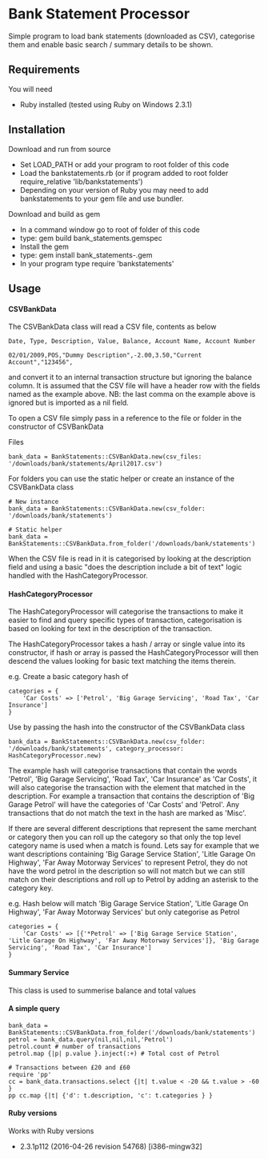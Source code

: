 Bank Statement Processor
=========================

Simple program to load bank statements (downloaded as CSV), categorise them and enable basic search / summary details to be shown. 

## Requirements

You will need 
* Ruby installed (tested using Ruby on Windows 2.3.1)

## Installation

Download and run from source
* Set LOAD_PATH or add your program to root folder of this code
* Load the bankstatements.rb (or if program added to root folder require_relative 'lib/bankstatements') 
* Depending on your version of Ruby you may need to add bankstatements to your gem file and use bundler.

Download and build as gem
* In a command  window go to root of folder of this code
* type: gem build bank_statements.gemspec
* Install the gem
* type: gem install bank_statements-<version>.gem
* In your program type require 'bankstatements'


## Usage

#### CSVBankData

The CSVBankData class will read a CSV file, contents as below 

````
Date, Type, Description, Value, Balance, Account Name, Account Number

02/01/2009,POS,"Dummy Description",-2.00,3.50,"Current Account","123456",
````

and convert it to an internal transaction structure but ignoring the balance column.
It is assumed that the CSV file will have a header row with the fields named as the example above.
NB: the last comma on the example above is ignored but is imported as a nil field.

To open a CSV file simply pass in a reference to the file or folder in the constructor of CSVBankData

Files
````
bank_data = BankStatements::CSVBankData.new(csv_files: '/downloads/bank/statements/April2017.csv')
````

For folders you can use the static helper or create an instance of the CSVBankData class
````
# New instance
bank_data = BankStatements::CSVBankData.new(csv_folder: '/downloads/bank/statements')

# Static helper
bank_data = BankStatements::CSVBankData.from_folder('/downloads/bank/statements')
````

When the CSV file is read in it is categorised by looking at the description field and using a basic "does the description include a bit of text" logic handled with the HashCategoryProcessor.

#### HashCategoryProcessor

The HashCategoryProcessor will categorise the transactions to make it easier to find and query specific types of transaction, categorisation is based on looking for text in the description of the transaction.

The HashCategoryProcessor takes a hash / array or single value into its constructor, if hash or array is passed the HashCategoryProcessor will then descend the values looking for basic text matching the items therein.

e.g. Create a basic category hash of
````
categories = {
    'Car Costs' => ['Petrol', 'Big Garage Servicing', 'Road Tax', 'Car Insurance']
}
````

Use by passing the hash into the constructor of the CSVBankData class
````
bank_data = BankStatements::CSVBankData.new(csv_folder: '/downloads/bank/statements', category_processor: HashCategoryProcessor.new)
````

The example hash will categorise transactions that contain the words 'Petrol', 'Big Garage Servicing', 'Road Tax', 'Car Insurance' as 'Car Costs', it will also categorise the transaction with the element that matched in the description. For example a transaction that contains the description of 'Big Garage Petrol' will have the categories of 'Car Costs' and 'Petrol'.
Any transactions that do not match the text in the hash are marked as 'Misc'.

If there are several different descriptions that represent the same merchant or category then you can roll up the category so that only the top level category name is used when a match is found. Lets say for example that we want descriptions containing 'Big Garage Service Station', 'Litle Garage On Highway', 'Far Away Motorway Services' to represent Petrol, they do not have the word petrol in the description so will not match but we can still match on their descriptions and roll up to Petrol by adding an asterisk to the category key. 

e.g. Hash below will match 'Big Garage Service Station', 'Litle Garage On Highway', 'Far Away Motorway Services' but only categorise as Petrol
````
categories = {
    'Car Costs' => [{'*Petrol' => ['Big Garage Service Station', 'Litle Garage On Highway', 'Far Away Motorway Services']}, 'Big Garage Servicing', 'Road Tax', 'Car Insurance']
}
````

#### Summary Service

This class is used to summerise balance and total values

#### A simple query

````
bank_data = BankStatements::CSVBankData.from_folder('/downloads/bank/statements')
petrol = bank_data.query(nil,nil,nil,'Petrol')
petrol.count # number of transactions
petrol.map {|p| p.value }.inject(:+) # Total cost of Petrol

# Transactions between £20 and £60
require 'pp'
cc = bank_data.transactions.select {|t| t.value < -20 && t.value > -60 }
pp cc.map {|t| {'d': t.description, 'c': t.categories } }
````

#### Ruby versions

Works with Ruby versions
* 2.3.1p112 (2016-04-26 revision 54768) [i386-mingw32]

